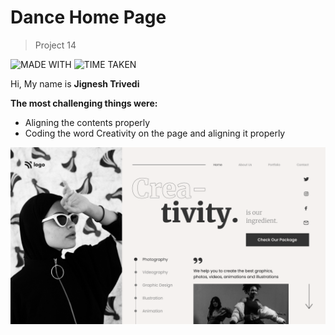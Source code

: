 # Dance Home Page

> Project 14

![MADE WITH](https://img.shields.io/badge/MADE%20WITH-HTML%20%26%20CSS-blue)
![TIME TAKEN](https://img.shields.io/badge/TIME%20TAKEN-05H%3A00M%3A00S-orange)

Hi, My name is **Jignesh Trivedi**

**The most challenging things were:**
- Aligning the contents properly
- Coding the word Creativity on the page and aligning it properly

![Dance Home Page](Assets/Dance%20Home%20Page.png)